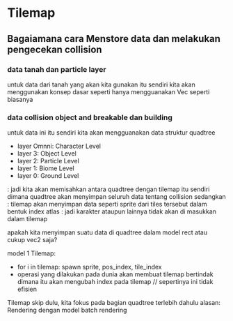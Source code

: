 # Tilemap
## Bagaiamana cara Menstore data dan melakukan pengecekan collision
### data tanah dan particle layer
untuk data dari tanah yang akan kita gunakan itu sendiri kita akan menggunakan konsep dasar seperti hanya mengguanakan Vec seperti biasanya
### data collision object and breakable dan building
untuk data ini itu sendiri kita akan mengguanakan data struktur quadtree


- layer Omnni: Character Level
- layer 3: Object Level
- layer 2: Particle Level
- layer 1: Biome Level
- layer 0: Ground Level

: jadi kita akan memisahkan antara quadtree dengan tilemap itu sendiri dimana quadtree akan menyimpan seluruh data tentang collision sedangkan 
: tilemap akan menyimpan data seperti sprite dari tiles tersebut dalam bentuk index atlas
: jadi karakter ataupun lainnya tidak akan di masukkan dalam tilemap

apakah kita menyimpan suatu data di quadtree dalam model rect atau cukup vec2 saja?

model 1 Tilemap:
- for i in tilemap: spawn sprite, pos_index, tile_index
- operasi yang dilakukan pada dunia akan membuat tilemap bertindak dimana itu akan mengubah index pada tilemap
// sepertinya ini tidak efisien

Tilemap skip dulu, kita fokus pada bagian quadtree terlebih dahulu
alasan: Rendering dengan model batch rendering
